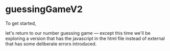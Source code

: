 # guessingGameV2

To get started, 

let's return to our number guessing game — except this time we'll be exploring a version that has the javascript in the html file instead of external that has some deliberate errors introduced. 